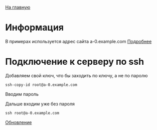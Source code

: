 [На главную](README.md)

# Информация
В примерах используется адрес сайта a-0.example.com [Подробнее](hostname.md)

# Подключение к серверу по ssh
Добавляем свой ключ, что бы заходить по ключу, а не по паролю
```
ssh-copy-id root@a-0.example.com
```
Вводим пароль

Дальше входим уже без пароля
```
ssh root@a-0.example.com
```

[Обновление](update.md)